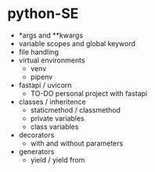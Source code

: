 # python-SE

* *args and **kwargs
* variable scopes and global keyword
* file handling
* virtual environments
  * venv
  * pipenv
* fastapi / uvicorn
  * TO-DO personal project with fastapi
* classes / inheritence
  *   staticmethod / classmethod
  *   private variables
  *   class variables
* decorators
  * with and without parameters
* generators
  * yield / yield from 
